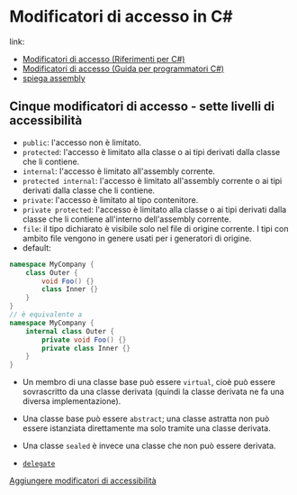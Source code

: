 # Modificatori di accesso in C#
link:
- [Modificatori di accesso (Riferimenti per C#)](https://learn.microsoft.com/it-it/dotnet/csharp/language-reference/keywords/access-modifiers)
- [Modificatori di accesso (Guida per programmatori C#)](https://learn.microsoft.com/it-it/dotnet/csharp/programming-guide/classes-and-structs/access-modifiers)
- [spiega assembly](https://codicepragmatico.it/coding/modificatori-di-accesso/)

## Cinque modificatori di accesso - sette livelli di accessibilità 
- `public`: l'accesso non è limitato.
- `protected`: l'accesso è limitato alla classe o ai tipi derivati dalla classe che li contiene.
- `internal`: l'accesso è limitato all'assembly corrente.
- `protected internal`: l'accesso è limitato all'assembly corrente o ai tipi derivati dalla classe che li contiene.
- `private`: l'accesso è limitato al tipo contenitore.
- `private protected`: l'accesso è limitato alla classe o ai tipi derivati dalla classe che li contiene all'interno dell'assembly corrente.
- `file`: il tipo dichiarato è visibile solo nel file di origine corrente. I tipi con ambito file vengono in genere usati per i generatori di origine.
- default:
```c#
namespace MyCompany {
    class Outer {
        void Foo() {}
        class Inner {}
    }
}
// è equivalente a
namespace MyCompany {
    internal class Outer {
        private void Foo() {}
        private class Inner {}
    }
}
```
- Un membro di una classe base può essere ```virtual```, cioè può essere sovrascritto da una classe derivata (quindi la classe derivata ne fa una diversa implementazione).
- Una classe base può essere ``abstract``; una classe astratta non può essere istanziata direttamente ma solo tramite una classe derivata.
- Una classe `sealed` è invece una classe che non può essere derivata.

- [`delegate`](https://learn.microsoft.com/it-it/dotnet/csharp/programming-guide/delegates/)

[Aggiungere modificatori di accessibilità](https://learn.microsoft.com/it-it/dotnet/fundamentals/code-analysis/style-rules/ide0040)